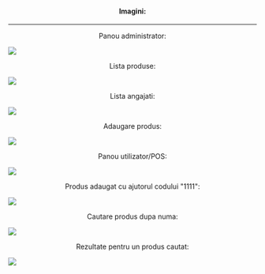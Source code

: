 <h4 align="center"> Imagini: </h4>
<hr/>

<p align="center"> Panou administrator: </p>

<img src="http://i.epvpimg.com/szFmaab.jpg">

<p align="center"> Lista produse: </p>

<img src="http://i.epvpimg.com/EI0Gdab.jpg">

<p align="center"> Lista angajati: </p>

<img src="http://i.epvpimg.com/J0SGfab.jpg">

<p align="center"> Adaugare produs: </p>

<img src="http://i.epvpimg.com/49XOcab.jpg">

<p align="center"> Panou utilizator/POS: </p>

<img src="http://i.epvpimg.com/ihMwaab.jpg">

<p align="center"> Produs adaugat cu ajutorul codului "1111": </p>

<img src="http://i.epvpimg.com/LwnIdab.jpg">

<p align="center"> Cautare produs dupa numa: </p>

<img src="http://i.epvpimg.com/ZJyIbab.jpg">

<p align="center"> Rezultate pentru un produs cautat: </p>

<img src="http://i.epvpimg.com/sUDidab.jpg">
